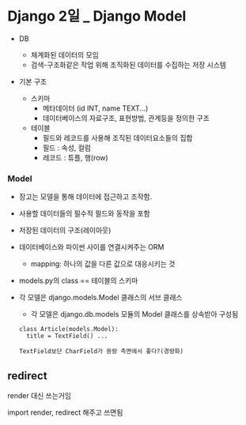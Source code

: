 # Django 2일 _ Django Model

- DB
  - 체계화된 데이터의 모임
  - 검색-구조화같은 작업 위해 조직화된 데이터를 수집하는 저장 시스템

- 기본 구조
  - 스키마
    - 메타데이터 (id INT, name TEXT...)
    - 데이터베이스의 자료구조, 표현방법, 관계등을 정의한 구조
  - 테이블
    - 필드와 레코드를 사용해 조직된 데이터요소들의 집합
    - 필드 : 속성, 컬럼
    - 레코드 : 튜플, 행(row)



### Model

- 장고는 모델을 통해 데이터에 접근하고 조작함.
- 사용할 데이터들의 필수적 필드와 동작을 포함
- 저장된 데이터의 구조(레이아웃)
- 데이터베이스와 파이썬 사이를 연결시켜주는 ORM
  - mapping: 하나의 값을 다른 값으로 대응시키는 것



- models.py의 class == 테이블의 스키마

- 각 모델은 django.models.Model 클래스의 서브 클래스

  - 각 모델은 django.db.models 모듈의 Model 클래스를 상속받아 구성됨

  ```django
  class Article(models.Model):
  	title = TextField() ...
  
  TextField보단 CharField가 용량 측면에서 좋다?(경량화)
  ```



## redirect

render 대신 쓰는거임

import render, redirect 해주고 쓰면됨